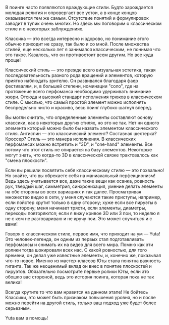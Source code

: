 В поинге часто появляются враждующие стили. Будто зарождается молодая религия и опровергает все устои, а в конце концов оказывается тем же самым. Отсутствие понятий и формулировок заводит в тупик очень многих. Но здесь мы поговорим о классическом стиле и о некоторых заблуждениях.


Классика — это всегда интересно и здорово, но понимание этого обычно приходит не сразу, так было и со мной. После множества стилей, еще несколько лет я занимался классическим, не понимая что это такое. Казалось, что он противостоит всем другим. Но все куда проще!

Классический стиль — это прежде всего визуальная эстетика, такая последовательность разного рода вращений и элементов, которую приятно наблюдать зрителю. Он развивался благодаря фаер фестивалям, и, в большей степени, номинации "соло", где на протяжение всего перфоманса необходимо удерживать внимание жюри. Отсюда и высокий стандарт исполнения трюков в классическом стиле. С мыслью, что самый простой элемент можно исполнять беспредельно чисто и красиво, весь поинг глубоко шагнул вперед.

Вы могли считать, что определенные элементы составляют основу классики, как в некоторых других стилях, но это не так. Нет ни одного элемента который можно было бы назвать элементом классического стиля. Антиспин — это классический элемент? Составная шестерка? Кроссер? Стиль — это манера исполнения. В классических перфомансах можно встретить и "3D", и "one-hand" элементы. Все потому что этот стиль не опирается на базу элементов. Некоторые могут знать, что когда-то 3D в классической связке трактовалось как "смена плоскости".

Если вы решили посвятить себя классическому стилю — это похвально! Но знайте, что вы обрекаете себя на маниакальный перфекционизм! Ведь здесь учитывается все, даже такие вещи как осанка, ровность рук, твердый шаг, симметрия, синхронизация, умение делать элементы на обе стороны во всех вариациях и так далее. Просматривая множество видео в сети, у меня случаются такие приступы, например, если пойстер крутит только в одну сторону; хуже если все пируэты в одну сторону; меня начинает трясти, если элементы, диаметры, переходы повторяются; если я вижу кривое 3D или 3 пои, то неделю я не с кем не разговариваю и не кручу пои. Это может случиться и с вами!

Говоря о классическом стиле, первое имя, что приходит на ум — Yuta! Это человек-легенда, он одним из первых стал подготавливать перфомансы и снимать их на видео для всего мира. Помню как эти ролики тогда шокировали всех нас. С какой ровностью, для того времени, он делал уже известные элементы, и, конечно же, показывал что-то новое. Именно из мастер-классов Юты стала понятна важность гиганта. Так же неоценимый вклад он внес в понятие плоскостей и пируэтов. Обязательно посмотрите первые ролики Юты, если это обошло вас стороной, ведь это история поинга, которая пока не так велика!

Всегда крутите то что вам нравится на данном этапе! Не бойтесь Классики, это может быть признаком повышения уровня, но и после можно перейти на другой стиль, только ваш подход уже будет более серьезным.

Yuta вам в помощь!